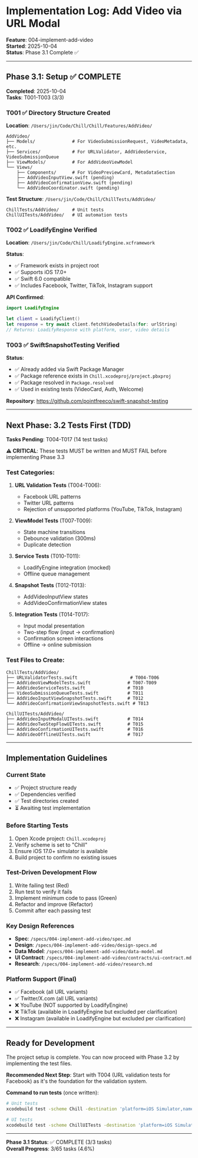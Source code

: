 # Implementation Log: Add Video via URL Modal

**Feature**: 004-implement-add-video  
**Started**: 2025-10-04  
**Status**: Phase 3.1 Complete ✅

---

## Phase 3.1: Setup ✅ COMPLETE

**Completed**: 2025-10-04  
**Tasks**: T001-T003 (3/3)

### T001 ✅ Directory Structure Created

**Location**: `/Users/jin/Code/Chill/Chill/Features/AddVideo/`

```
AddVideo/
├── Models/              # For VideoSubmissionRequest, VideoMetadata, etc.
├── Services/            # For URLValidator, AddVideoService, VideoSubmissionQueue
├── ViewModels/          # For AddVideoViewModel
└── Views/
    ├── Components/      # For VideoPreviewCard, MetadataSection
    ├── AddVideoInputView.swift (pending)
    ├── AddVideoConfirmationView.swift (pending)
    └── AddVideoCoordinator.swift (pending)
```

**Test Structure**: `/Users/jin/Code/Chill/ChillTests/AddVideo/`
```
ChillTests/AddVideo/     # Unit tests
ChillUITests/AddVideo/   # UI automation tests
```

### T002 ✅ LoadifyEngine Verified

**Location**: `/Users/jin/Code/Chill/LoadifyEngine.xcframework`

**Status**: 
- ✅ Framework exists in project root
- ✅ Supports iOS 17.0+
- ✅ Swift 6.0 compatible
- ✅ Includes Facebook, Twitter, TikTok, Instagram support

**API Confirmed**:
```swift
import LoadifyEngine

let client = LoadifyClient()
let response = try await client.fetchVideoDetails(for: urlString)
// Returns: LoadifyResponse with platform, user, video details
```

### T003 ✅ SwiftSnapshotTesting Verified

**Status**: 
- ✅ Already added via Swift Package Manager
- ✅ Package reference exists in `Chill.xcodeproj/project.pbxproj`
- ✅ Package resolved in `Package.resolved`
- ✅ Used in existing tests (VideoCard, Auth, Welcome)

**Repository**: https://github.com/pointfreeco/swift-snapshot-testing

---

## Next Phase: 3.2 Tests First (TDD)

**Tasks Pending**: T004-T017 (14 test tasks)

**⚠️ CRITICAL**: These tests MUST be written and MUST FAIL before implementing Phase 3.3

### Test Categories:

1. **URL Validation Tests** (T004-T006):
   - Facebook URL patterns
   - Twitter URL patterns  
   - Rejection of unsupported platforms (YouTube, TikTok, Instagram)

2. **ViewModel Tests** (T007-T009):
   - State machine transitions
   - Debounce validation (300ms)
   - Duplicate detection

3. **Service Tests** (T010-T011):
   - LoadifyEngine integration (mocked)
   - Offline queue management

4. **Snapshot Tests** (T012-T013):
   - AddVideoInputView states
   - AddVideoConfirmationView states

5. **Integration Tests** (T014-T017):
   - Input modal presentation
   - Two-step flow (input → confirmation)
   - Confirmation screen interactions
   - Offline → online submission

### Test Files to Create:

```
ChillTests/AddVideo/
├── URLValidatorTests.swift                    # T004-T006
├── AddVideoViewModelTests.swift              # T007-T009
├── AddVideoServiceTests.swift                # T010
├── VideoSubmissionQueueTests.swift           # T011
├── AddVideoInputViewSnapshotTests.swift      # T012
└── AddVideoConfirmationViewSnapshotTests.swift # T013

ChillUITests/AddVideo/
├── AddVideoInputModalUITests.swift           # T014
├── AddVideoTwoStepFlowUITests.swift          # T015
├── AddVideoConfirmationUITests.swift         # T016
└── AddVideoOfflineUITests.swift              # T017
```

---

## Implementation Guidelines

### Current State
- ✅ Project structure ready
- ✅ Dependencies verified
- ✅ Test directories created
- ⏳ Awaiting test implementation

### Before Starting Tests
1. Open Xcode project: `Chill.xcodeproj`
2. Verify scheme is set to "Chill"
3. Ensure iOS 17.0+ simulator is available
4. Build project to confirm no existing issues

### Test-Driven Development Flow
1. Write failing test (Red)
2. Run test to verify it fails
3. Implement minimum code to pass (Green)
4. Refactor and improve (Refactor)
5. Commit after each passing test

### Key Design References
- **Spec**: `/specs/004-implement-add-video/spec.md`
- **Design**: `/specs/004-implement-add-video/design-specs.md`
- **Data Model**: `/specs/004-implement-add-video/data-model.md`
- **UI Contract**: `/specs/004-implement-add-video/contracts/ui-contract.md`
- **Research**: `/specs/004-implement-add-video/research.md`

### Platform Support (Final)
- ✅ Facebook (all URL variants)
- ✅ Twitter/X.com (all URL variants)
- ❌ YouTube (NOT supported by LoadifyEngine)
- ❌ TikTok (available in LoadifyEngine but excluded per clarification)
- ❌ Instagram (available in LoadifyEngine but excluded per clarification)

---

## Ready for Development

The project setup is complete. You can now proceed with Phase 3.2 by implementing the test files.

**Recommended Next Step**: Start with T004 (URL validation tests for Facebook) as it's the foundation for the validation system.

**Command to run tests** (once written):
```bash
# Unit tests
xcodebuild test -scheme Chill -destination 'platform=iOS Simulator,name=iPhone 15'

# UI tests  
xcodebuild test -scheme ChillUITests -destination 'platform=iOS Simulator,name=iPhone 15'
```

---

**Phase 3.1 Status**: ✅ COMPLETE (3/3 tasks)  
**Overall Progress**: 3/65 tasks (4.6%)
